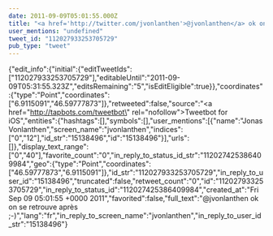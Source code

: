 ```yaml
---
date: 2011-09-09T05:01:55.000Z
title: "<a href='http://twitter.com/jvonlanthen'>@jvonlanthen</a> ok on se retrouve après ;-)″"
user_mentions: "undefined"
tweet_id: "112027933253705729"
pub_type: "tweet"
---
```

{"edit_info":{"initial":{"editTweetIds":["112027933253705729"],"editableUntil":"2011-09-09T05:31:55.323Z","editsRemaining":"5","isEditEligible":true}},"coordinates":{"type":"Point","coordinates":["6.9115091","46.59777873"]},"retweeted":false,"source":"<a href=\"http://tapbots.com/tweetbot\" rel=\"nofollow\">Tweetbot for iOS</a>","entities":{"hashtags":[],"symbols":[],"user_mentions":[{"name":"Jonas Vonlanthen","screen_name":"jvonlanthen","indices":["0","12"],"id_str":"15138496","id":"15138496"}],"urls":[]},"display_text_range":["0","40"],"favorite_count":"0","in_reply_to_status_id_str":"112027425386409984","geo":{"type":"Point","coordinates":["46.59777873","6.9115091"]},"id_str":"112027933253705729","in_reply_to_user_id":"15138496","truncated":false,"retweet_count":"0","id":"112027933253705729","in_reply_to_status_id":"112027425386409984","created_at":"Fri Sep 09 05:01:55 +0000 2011","favorited":false,"full_text":"@jvonlanthen ok on se retrouve après ;-)","lang":"fr","in_reply_to_screen_name":"jvonlanthen","in_reply_to_user_id_str":"15138496"}
